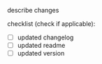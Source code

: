 describe changes

checklist (check if applicable):
- [ ] updated changelog
- [ ] updated readme
- [ ] updated version
